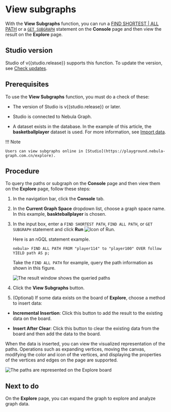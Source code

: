 # View subgraphs

With the **View Subgraphs** function, you can run a [FIND SHORTEST | ALL PATH](../../3.ngql-guide/16.subgraph-and-path/2.find-path.md) or a [`GET SUBGRAPH`](../../3.ngql-guide/16.subgraph-and-path/1.get-subgraph.md) statement on the **Console** page and then view the result on the **Explore** page.

## Studio version

Studio of v{{studio.release}} supports this function. To update the version, see [Check updates](../about-studio/st-ug-check-updates.md).

## Prerequisites

To use the **View Subgraphs** function, you must do a check of these:

- The version of Studio is v{{studio.release}} or later.

- Studio is connected to Nebula Graph.

- A dataset exists in the database. In the example of this article, the **basketballplayer** dataset is used. For more information, see [Import data](../quick-start/st-ug-import-data.md).

!!! Note

    Users can view subgraphs online in [Studio](https://playground.nebula-graph.com.cn/explore).

## Procedure

To query the paths or subgraph on the **Console** page and then view them on the **Explore** page, follow these steps:

1. In the navigation bar, click the **Console** tab.

2. In the **Current Graph Space** dropdown list, choose a graph space name. In this example, **baskteballplayer** is chosen.

3. In the input box, enter a `FIND SHORTEST PATH`, `FIND ALL PATH`, or `GET SUBGRAPH` statement and click **Run** ![Icon of Run](https://docs-cdn.nebula-graph.com.cn/nebula-studio-docs/st-ug-008.png "Run").

   Here is an nGQL statement example.

   ```ngql
   nebula> FIND ALL PATH FROM "player114" to "player100" OVER follow YIELD path AS p;
   ```

    Take the `FIND ALL PATH` for example, query the path information as shown in this figure.

    ![The result window shows the queried paths](https://docs-cdn.nebula-graph.com.cn/figures/st-ug-045.png)

4. Click the **View Subgraphs** button.

5. (Optional) If some data exists on the board of **Explore**, choose a method to insert data:

  - **Incremental Insertion**: Click this button to add the result to the existing data on the board.

  - **Insert After Clear**: Click this button to clear the existing data from the board and then add the data to the board.

When the data is inserted, you can view the visualized representation of the paths.  Operations such as expanding vertices, moving the canvas, modifying the color and icon of the vertices, and displaying the properties of the vertices and edges on the page are supported.

![The paths are represented on the Explore board](https://docs-cdn.nebula-graph.com.cn/figures/st-ug-046.png "Visualize paths")

## Next to do

On the **Explore** page, you can expand the graph to explore and analyze graph data.
